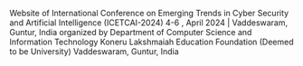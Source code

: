 Website of International Conference on Emerging Trends in Cyber Security and Artificial Intelligence (ICETCAI-2024)
4-6 , April 2024 | Vaddeswaram, Guntur, India
organized by
Department of Computer Science and Information Technology
Koneru Lakshmaiah Education Foundation
(Deemed to be University)
Vaddeswaram, Guntur, India
